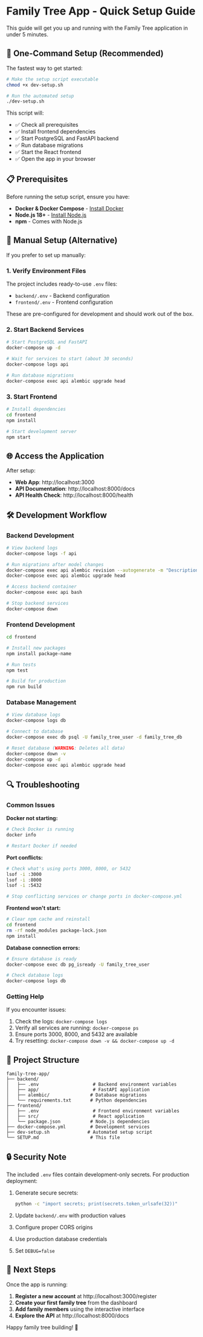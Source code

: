 # Family Tree App - Quick Setup Guide

This guide will get you up and running with the Family Tree application in under 5 minutes.

## 🚀 One-Command Setup (Recommended)

The fastest way to get started:

```bash
# Make the setup script executable
chmod +x dev-setup.sh

# Run the automated setup
./dev-setup.sh
```

This script will:
- ✅ Check all prerequisites 
- ✅ Install frontend dependencies
- ✅ Start PostgreSQL and FastAPI backend
- ✅ Run database migrations
- ✅ Start the React frontend
- ✅ Open the app in your browser

## 📋 Prerequisites

Before running the setup script, ensure you have:

- **Docker & Docker Compose** - [Install Docker](https://docs.docker.com/get-docker/)
- **Node.js 18+** - [Install Node.js](https://nodejs.org/)
- **npm** - Comes with Node.js

## 🔧 Manual Setup (Alternative)

If you prefer to set up manually:

### 1. Verify Environment Files

The project includes ready-to-use `.env` files:
- `backend/.env` - Backend configuration
- `frontend/.env` - Frontend configuration

These are pre-configured for development and should work out of the box.

### 2. Start Backend Services

```bash
# Start PostgreSQL and FastAPI
docker-compose up -d

# Wait for services to start (about 30 seconds)
docker-compose logs api

# Run database migrations
docker-compose exec api alembic upgrade head
```

### 3. Start Frontend

```bash
# Install dependencies
cd frontend
npm install

# Start development server
npm start
```

## 🌐 Access the Application

After setup:

- **Web App**: http://localhost:3000
- **API Documentation**: http://localhost:8000/docs
- **API Health Check**: http://localhost:8000/health

## 🛠 Development Workflow

### Backend Development

```bash
# View backend logs
docker-compose logs -f api

# Run migrations after model changes
docker-compose exec api alembic revision --autogenerate -m "Description"
docker-compose exec api alembic upgrade head

# Access backend container
docker-compose exec api bash

# Stop backend services
docker-compose down
```

### Frontend Development

```bash
cd frontend

# Install new packages
npm install package-name

# Run tests
npm test

# Build for production
npm run build
```

### Database Management

```bash
# View database logs
docker-compose logs db

# Connect to database
docker-compose exec db psql -U family_tree_user -d family_tree_db

# Reset database (WARNING: Deletes all data)
docker-compose down -v
docker-compose up -d
docker-compose exec api alembic upgrade head
```

## 🔍 Troubleshooting

### Common Issues

**Docker not starting:**
```bash
# Check Docker is running
docker info

# Restart Docker if needed
```

**Port conflicts:**
```bash
# Check what's using ports 3000, 8000, or 5432
lsof -i :3000
lsof -i :8000
lsof -i :5432

# Stop conflicting services or change ports in docker-compose.yml
```

**Frontend won't start:**
```bash
# Clear npm cache and reinstall
cd frontend
rm -rf node_modules package-lock.json
npm install
```

**Database connection errors:**
```bash
# Ensure database is ready
docker-compose exec db pg_isready -U family_tree_user

# Check database logs
docker-compose logs db
```

### Getting Help

If you encounter issues:

1. Check the logs: `docker-compose logs`
2. Verify all services are running: `docker-compose ps`
3. Ensure ports 3000, 8000, and 5432 are available
4. Try resetting: `docker-compose down -v && docker-compose up -d`

## 📁 Project Structure

```
family-tree-app/
├── backend/
│   ├── .env                    # Backend environment variables
│   ├── app/                    # FastAPI application
│   ├── alembic/               # Database migrations
│   └── requirements.txt       # Python dependencies
├── frontend/
│   ├── .env                    # Frontend environment variables
│   ├── src/                    # React application
│   └── package.json           # Node.js dependencies
├── docker-compose.yml         # Development services
├── dev-setup.sh              # Automated setup script
└── SETUP.md                   # This file
```

## 🔒 Security Note

The included `.env` files contain development-only secrets. For production deployment:

1. Generate secure secrets:
   ```bash
   python -c "import secrets; print(secrets.token_urlsafe(32))"
   ```

2. Update `backend/.env` with production values
3. Configure proper CORS origins
4. Use production database credentials
5. Set `DEBUG=false`

## 🎯 Next Steps

Once the app is running:

1. **Register a new account** at http://localhost:3000/register
2. **Create your first family tree** from the dashboard
3. **Add family members** using the interactive interface
4. **Explore the API** at http://localhost:8000/docs

Happy family tree building! 🌳